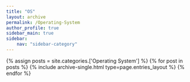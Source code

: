 ```yaml
---
title: "OS"
layout: archive
permalink: /Operating-System
author_profile: true
sidebar_main: true
sidebar:
    nav: "sidebar-category"
---
```



{% assign posts = site.categories.['Operating System'] %}
{% for post in posts %} {% include archive-single.html type=page.entries_layout %} {% endfor %}